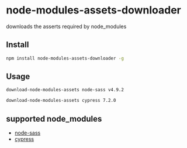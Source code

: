 # node-modules-assets-downloader

downloads the asserts required by node_modules

## Install

```bash
npm install node-modules-assets-downloader -g
```

## Usage

```bash
download-node-modules-assets node-sass v4.9.2

download-node-modules-assets cypress 7.2.0
```

## supported node_modules

- [node-sass](https://github.com/sass/node-sass)
- [cypress](https://github.com/cypress-io/cypress)
